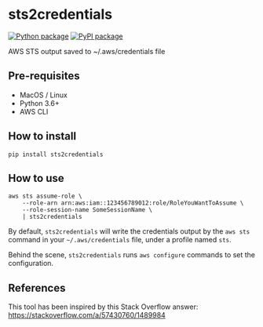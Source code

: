 # sts2credentials

[![Python package](https://github.com/ynouri/sts2credentials/workflows/Python%20package/badge.svg)](https://github.com/ynouri/sts2credentials/actions) [![PyPI package](https://badge.fury.io/py/sts2credentials.svg)](https://pypi.org/project/sts2credentials/)

AWS STS output saved to ~/.aws/credentials file

## Pre-requisites

- MacOS / Linux
- Python 3.6+
- AWS CLI

## How to install

`pip install sts2credentials`

## How to use

```
aws sts assume-role \
    --role-arn arn:aws:iam::123456789012:role/RoleYouWantToAssume \
    --role-session-name SomeSessionName \
    | sts2credentials
```

By default, `sts2credentials` will write the credentials output by the `aws sts` command in your `~/.aws/credentials` file, under a profile named `sts`.

Behind the scene, `sts2credentials` runs `aws configure` commands to set the configuration.

## References

This tool has been inspired by this Stack Overflow answer: https://stackoverflow.com/a/57430760/1489984
